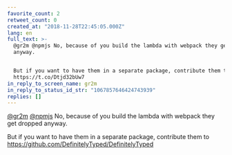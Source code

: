 ```yaml
---
favorite_count: 2
retweet_count: 0
created_at: "2018-11-28T22:45:05.000Z"
lang: en
full_text: >-
  @gr2m @npmjs No, because of you build the lambda with webpack they get dropped
  anyway.


  But if you want to have them in a separate package, contribute them to
  https://t.co/Dtjd32bUw7
in_reply_to_screen_name: gr2m
in_reply_to_status_id_str: "1067857646424743939"
replies: []
---
```


[@gr2m](https://twitter.com/gr2m) [@npmjs](https://twitter.com/npmjs) No,
because of you build the lambda with webpack they get dropped anyway.

But if you want to have them in a separate package, contribute them to
<https://github.com/DefinitelyTyped/DefinitelyTyped>
